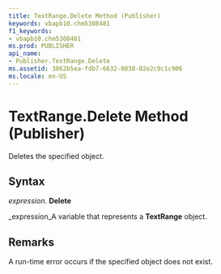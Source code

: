 ```yaml
---
title: TextRange.Delete Method (Publisher)
keywords: vbapb10.chm5308481
f1_keywords:
- vbapb10.chm5308481
ms.prod: PUBLISHER
api_name:
- Publisher.TextRange.Delete
ms.assetid: 3062b5ea-fdb7-6632-0838-02e2c9c1c906
ms.locale: en-US
---
```



# TextRange.Delete Method (Publisher)

Deletes the specified object.


## Syntax

 _expression_. **Delete**

 _expression_A variable that represents a  **TextRange** object.


## Remarks

A run-time error occurs if the specified object does not exist.


